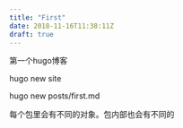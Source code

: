 ```yaml
---
title: "First"
date: 2018-11-16T11:38:11Z
draft: true
---
```

第一个hugo博客

hugo new site

hugo new posts/first.md

每个包里会有不同的对象。包内部也会有不同的
